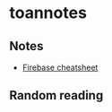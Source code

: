 toannotes
===

## Notes
- [Firebase cheatsheet](https://github.com/toanalien/toannotes/blob/master/Firebase-cheatsheet.md)

## Random reading
